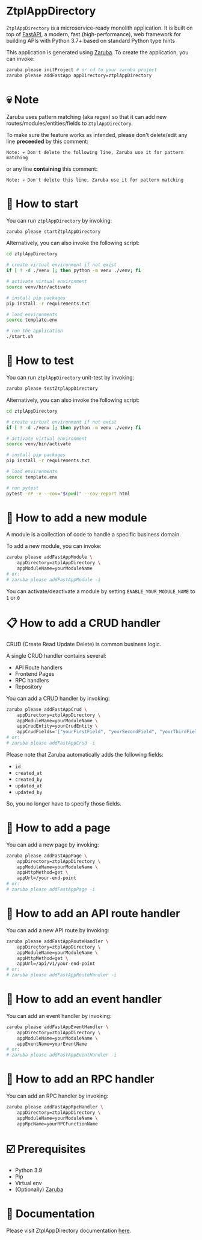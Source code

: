 # ZtplAppDirectory

`ZtplAppDirectory` is a microservice-ready monolith application. It is built on top of [FastAPI](https://fastapi.tiangolo.com/), a modern, fast (high-performance), web framework for building APIs with Python 3.7+ based on standard Python type hints

This application is generated using [Zaruba](https://github.com/state-alchemists/zaruba). To create the application, you can invoke:

```bash
zaruba please initProject # or cd to your zaruba project
zaruba please addFastApp appDirectory=ztplAppDirectory
```

# 💀 Note

Zaruba uses pattern matching (aka regex) so that it can add new routes/modules/entities/fields to `ZtplAppDirectory`.

To make sure the feature works as intended, please don't delete/edit any line __preceeded__ by this comment:

```
Note: 💀 Don't delete the following line, Zaruba use it for pattern matching
```

or any line __containing__ this comment:

```
Note: 💀 Don't delete this line, Zaruba use it for pattern matching 
```

# 🏁 How to start

You can run `ztplAppDirectory` by invoking:

```bash
zaruba please startZtplAppDirectory
```

Alternatively, you can also invoke the following script:

```bash
cd ztplAppDirectory

# create virtual environment if not exist
if [ ! -d ./venv ]; then python -m venv ./venv; fi

# activate virtual environment
source venv/bin/activate

# install pip packages
pip install -r requirements.txt

# load environments
source template.env

# run the application
./start.sh
```

# 🧪 How to test

You can run `ztplAppDirectory` unit-test by invoking:

```bash
zaruba please testZtplAppDirectory
```

Alternatively, you can also invoke the following script:

```bash
cd ztplAppDirectory

# create virtual environment if not exist
if [ ! -d ./venv ]; then python -m venv ./venv; fi

# activate virtual environment
source venv/bin/activate

# install pip packages
pip install -r requirements.txt

# load environments
source template.env

# run pytest
pytest -rP -v --cov="$(pwd)" --cov-report html
```

# 🧩 How to add a new module

A module is a collection of code to handle a specific business domain.

To add a new module, you can invoke:

```bash
zaruba please addFastAppModule \
    appDirectory=ztplAppDirectory \
    appModuleName=yourModuleName
# or:
# zaruba please addFastAppModule -i
```

You can activate/deactivate a module by setting `ENABLE_YOUR_MODULE_NAME` to `1` or `0`

# 📋 How to add a CRUD handler

CRUD (Create Read Update Delete) is common business logic.

A single CRUD handler contains several:

- API Route handlers
- Frontend Pages
- RPC handlers
- Repository

You can add a CRUD handler by invoking:

```bash
zaruba please addFastAppCrud \
    appDirectory=ztplAppDirectory \
    appModuleName=yourModuleName \
    appCrudEntity=yourCrudEntity \
    appCrudFields='["yourFirstField", "yourSecondField", "yourThirdField"]'
# or:
# zaruba please addFastAppCrud -i
```

Please note that Zaruba automatically adds the following fields:

- `id`
- `created_at`
- `created_by`
- `updated_at`
- `updated_by`

So, you no longer have to specify those fields.

# 📄 How to add a page

You can add a new page by invoking:

```bash
zaruba please addFastAppPage \
    appDirectory=ztplAppDirectory \
    appModuleName=yourModuleName \
    appHttpMethod=get \
    appUrl=/your-end-point
# or:
# zaruba please addFastAppPage -i
```

# 🔗 How to add an API route handler

You can add a new API route by invoking:

```bash
zaruba please addFastAppRouteHandler \
    appDirectory=ztplAppDirectory \
    appModuleName=yourModuleName \
    appHttpMethod=get \
    appUrl=/api/v1/your-end-point
# or:
# zaruba please addFastAppRouteHandler -i
```

# 🎫 How to add an event handler

You can add an event handler by invoking:

```bash
zaruba please addFastAppEventHandler \
    appDirectory=ztplAppDirectory \
    appModuleName=yourModuleName \
    appEventName=yourEventName
# or:
# zaruba please addFastAppEventHandler -i
```

# 🤙 How to add an RPC handler

You can add an RPC handler by invoking:

```bash
zaruba please addFastAppRpcHandler \
    appDirectory=ztplAppDirectory \
    appModuleName=yourModuleName \
    appRpcName=yourRPCFunctionName
```

# ☑️ Prerequisites

- Python 3.9
- Pip
- Virtual env
- (Optionally) [Zaruba](https://github.com/state-alchemists/zaruba)

# 📖 Documentation

Please visit ZtplAppDirectory documentation [here](_docs/README.md).
